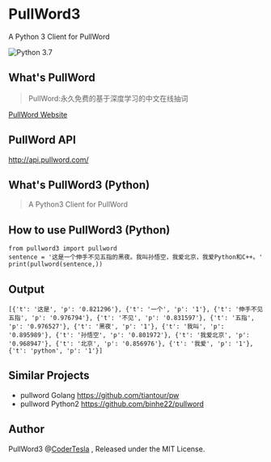 # PullWord3

A Python 3 Client for PullWord

![Python 3.7](https://img.shields.io/badge/python-v3.7-blue)


## What's PullWord

> PullWord:永久免费的基于深度学习的中文在线抽词

[PullWord Website](http://pullword.com/)

## PullWord API

<http://api.pullword.com/>



## What's PullWord3 (Python)

> A Python3 Client for PullWord


## How to use PullWord3 (Python)

```
from pullword3 import pullword
sentence = '这是一个伸手不见五指的黑夜。我叫孙悟空，我爱北京，我爱Python和C++。'
print(pullword(sentence,))
```

## Output

```
[{'t': '这是', 'p': '0.821296'}, {'t': '一个', 'p': '1'}, {'t': '伸手不见五指', 'p': '0.976794'}, {'t': '不见', 'p': '0.831597'}, {'t': '五指', 'p': '0.976527'}, {'t': '黑夜', 'p': '1'}, {'t': '我叫', 'p': '0.895989'}, {'t': '孙悟空', 'p': '0.801972'}, {'t': '我爱北京', 'p': '0.968947'}, {'t': '北京', 'p': '0.856976'}, {'t': '我爱', 'p': '1'}, {'t': 'python', 'p': '1'}]
```

## Similar Projects
* pullword Golang <https://github.com/tiantour/pw>
* pullword Python2 <https://github.com/binhe22/pullword>

## Author
PullWord3 @[CoderTesla](https://github.com/codertesla) , Released under the MIT License.
